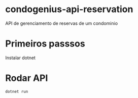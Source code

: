 # condogenius-api-reservation
API de gerenciamento de reservas de um condominio

# Primeiros passsos
Instalar dotnet

# Rodar API
`dotnet run`
